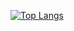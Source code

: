 [![Top Langs](https://github-readme-stats.vercel.app/api/top-langs/?username=Michalis-Chatzimichalis&layout=donut)](https://github.com/Michalis-Chatzimichalis/profile)

